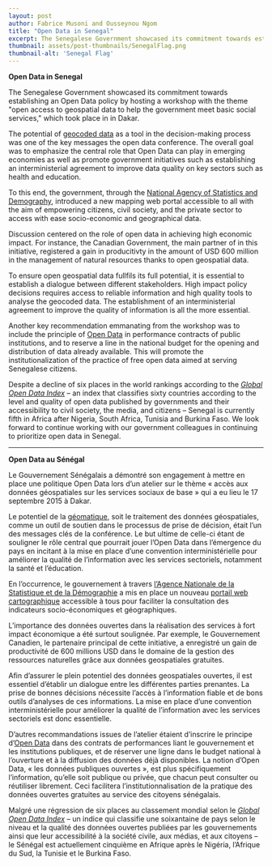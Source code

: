```yaml
---
layout: post
author: Fabrice Musoni and Ousseynou Ngom
title: "Open Data in Senegal"
excerpt: The Senegalese Government showcased its commitment towards establishing an Open Data policy by hosting a workshop with the theme...
thumbnail: assets/post-thumbnails/SenegalFlag.png
thumbnail-alt: 'Senegal Flag'
---
```


**Open Data in Senegal**
 
The Senegalese Government showcased its commitment towards establishing an Open Data policy by hosting a workshop with the theme "open access to geospatial data to help the government meet basic social services," which took place in in Dakar.

The potential of [geocoded data](http://www.sig-geomatique.fr/sig-geomatique.html) as a tool in the decision-making process was one of the key messages the open data conference. The overall goal was to emphasize the central role that Open Data can play in emerging economies as well as promote government initiatives such as establishing an interministerial agreement to improve data quality on key sectors such as health and education.

To this end, the government, through the [National Agency of Statistics and Demography](http://www.ansd.sn/), introduced a new mapping web portal accessible to all with the aim of empowering citizens, civil society, and the private sector to access with ease socio-economic and geographical data.

Discussion centered on the role of open data in achieving high economic impact. For instance, the Canadian Government, the main partner of in this initiative, registered a gain in producitivty in the amount of USD 600 million in the management of natural resources thanks to open geospatial data.

To ensure open geospatial data fullfils its full potential, it is essential to establish a dialogue between different stakeholders. High impact policy decisions requires access to reliable information and high quality tools to analyse the geocoded data. The establishment of an interministerial agreement to improve the quality of information is all the more essential.

Another key recommendation emmanating from the workshop was to include the principle of [Open Data](https://www.youtube.com/watch?v=aHxv_2BMJfw) in performance contracts of public institutions, and to reserve a line in the national budget for the opening and distribution of data already available. This will promote the institutionalization of the practice of free open data aimed at serving Senegalese citizens.

Despite a decline of six places in the world rankings according to the *[Global Open Data Index](http://index.okfn.org/place/)* – an index that classifies sixty countries according to the level and quality of open data published by governments and their accessibility to civil society, the media, and citizens – Senegal is currently fifth in Africa after Nigeria, South Africa, Tunisia and Burkina Faso. We look forward to continue working with our government colleagues in continuing to prioritize open data in Senegal.

- - - - - -

**Open Data au Sénégal**

Le Gouvernement Sénégalais a démontré son engagement à mettre en place une politique Open Data lors d’un atelier sur le thème « accès aux données géospatiales sur les services sociaux de base » qui a eu lieu le 17 septembre 2015 à Dakar.  
   
Le potentiel de la [géomatique](http://www.sig-geomatique.fr/sig-geomatique.html), soit le traitement des données géospatiales, comme un outil de soutien dans le processus de prise de décision, était l’un des messages clés de la conférence. Le but ultime de celle-ci étant de souligner le rôle central que pourrait jouer l’Open Data dans l’émergence du pays en incitant à la mise en place d’une convention interministérielle pour améliorer la qualité de l’information avec les services sectoriels, notamment la santé et l’éducation. 

En l’occurrence, le gouvernement à travers [l’Agence Nationale de la Statistique et de la Démographie](http://www.ansd.sn/) a mis en place un nouveau [portail web cartographique](http://geossb.gouv.sn/) accessible à tous pour faciliter la consultation des indicateurs socio-économiques et géographiques. 

L’importance des données ouvertes dans la réalisation des services à fort impact économique a été surtout soulignée. Par exemple, le Gouvernement Canadien, le partenaire principal de cette initiative, a enregistré un gain de productivité de 600 millions USD dans le domaine de la gestion des ressources naturelles grâce aux données geospatiales gratuites.     

Afin d’assurer le plein potentiel des données geospatiales ouvertes, il est essentiel d’établir un dialogue entre les différentes parties prenantes. La prise de bonnes décisions nécessite l’accès à l’information fiable et de bons outils d’analyses de ces informations. La mise en place d’une convention interministérielle pour améliorer la qualité de l’information avec les services sectoriels est donc essentielle.  
  
D’autres recommandations issues de l’atelier étaient d’inscrire le principe d’[Open Data](https://www.youtube.com/watch?v=aHxv_2BMJfw) dans des contrats de performances liant le gouvernement et les institutions publiques, et de réserver une ligne dans le budget national à l’ouverture et à la diffusion des données déjà disponibles. La notion d’Open Data, « les données publiques ouvertes », est plus spécifiquement l’information, qu’elle soit publique ou privée, que chacun peut consulter ou réutiliser librement. Ceci facilitera l’institutionnalisation de la pratique des données ouvertes gratuites au service des citoyens sénégalais.    

Malgré une régression de six places au classement mondial selon le *[Global Open Data Index](http://index.okfn.org/place/)* – un indice qui classifie une soixantaine de pays selon le niveau et la qualité des données ouvertes publiées par les gouvernements ainsi que leur accessibilité à la société civile, aux médias, et aux citoyens – le Sénégal est actuellement cinquième en Afrique après le Nigéria, l’Afrique du Sud, la Tunisie et le Burkina Faso.   
